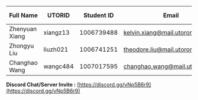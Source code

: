 | Full Name      | UTORID   | Student ID | Email                         | Best Way to Contact | Discord Username |
| -------------- | -------- | ---------- | ----------------------------- | ------------------- | ---------------- |
| Zhenyuan Xiang | xiangz13 | 1006739488 | kelvin.xiang@mail.utoronto.ca | Email               | Tofu#7832        |
| Zhongyu Liu | liuzh021 | 1006741251 | theodore.liu@mail.utoronto.ca | 6472371852              | Ted Liu#4488       |
| Changhao Wang | wangc484 | 1007017595 | changhao.wang@mail.utoronto.ca | 2268681938              | Terminator#1228      |


**Discord Chat/Server Invite :** [https://discord.gg/vNp5B6r9](https://discord.gg/vNp5B6r9)
